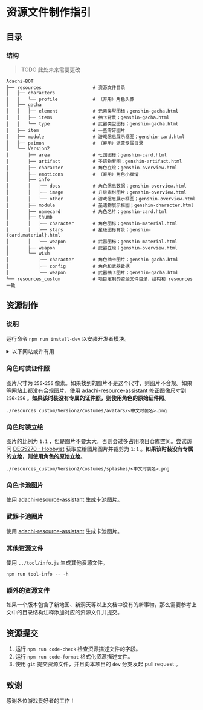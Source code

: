 # 资源文件制作指引

## 目录

### 结构

> TODO 此处未来需要更改

```
Adachi-BOT
├── resources                   # 资源文件目录
│   ├── characters
│   │   └── profile             # （弃用）角色头像
│   ├── gacha
│   │   ├── element             # 元素类型图标；genshin-gacha.html
│   │   ├── items               # 抽卡背景；genshin-gacha.html
│   │   └── type                # 武器类型图标；genshin-gacha.html
│   ├── item                    # 一些零碎图片
│   ├── module                  # 游戏信息展示框图；genshin-card.html
│   ├── paimon                  # （弃用）派蒙专属目录
│   └── Version2
│       ├── area                # 七国图标；genshin-card.html
│       ├── artifact            # 圣遗物套图；genshin-artifact.html
│       ├── character           # 角色立绘；genshin-overview.html
│       ├── emoticons           # （弃用）角色小表情
│       ├── info
│       │   ├── docs            # 角色信息数据：genshin-overview.html
│       │   ├── image           # 升级素材图片；genshin-overview.html
│       │   └── other           # 游戏信息展示框图；genshin-overview.html
│       ├── module              # 圣遗物展示框图；genshin-character.html
│       ├── namecard            # 角色名片；genshin-card.html
│       ├── thumb
│       │   ├── character       # 角色图标；genshin-material.html
│       │   ├── stars           # 星级图标背景；genshin-{card,material}.html
│       │   └── weapon          # 武器图标；genshin-material.html
│       ├── weapon              # 武器立绘；genshin-overview.html
│       └── wish
│           ├── character       # 角色抽卡图片；genshin-gacha.html
│           ├── config          # 角色和武器数据
│           └── weapon          # 武器抽卡图片；genshin-gacha.html
└── resources_custom            # 项目定制的资源文件目录，结构和 resources 一致
```

## 资源制作

### 说明

运行命令 `npm run install-dev` 以安装开发者模块。

<details>
    <summary>以下网站或许有用</summary>

1. [Genshin Impact Wiki](https://genshin-impact.fandom.com/wiki/Genshin_Impact_Wiki)
2. [Honey Impact](https://genshin.honeyhunterworld.com/?lang=CN)
3. [Project Amber](https://ambr.top/chs)
4. [Project Celestia 数据库](https://www.projectcelestia.com)
5. [原神 WIKI](https://wiki.biligame.com/ys/%E9%A6%96%E9%A1%B5)

</details>

### 角色时装证件照

图片尺寸为 `256×256` 像素。如果找到的图片不是这个尺寸，则图片不合规。如果 等网站上都没有合规图片，使用 [adachi-resource-assistant](https://github.com/Mark9804/adachi-resource-assistant) 修正图像尺寸到 `256×256` 。**如果该时装没有专属的证件照，则使用角色的原始证件照**。

```
./resources_custom/Version2/costumes/avatars/<中文时装名>.png
```

### 角色时装立绘

图片的比例为 `1:1` ，但是图片不要太大，否则会过多占用项目仓库空间。尝试访问 [DEG5270 - Hobbyist](https://www.deviantart.com/deg5270/gallery/69268298/transparent-render) 获取立绘图片图片并裁剪为 `1:1` 。**如果该时装没有专属的立绘，则使用角色的原始立绘**。

```
./resources_custom/Version2/costumes/splashes/<中文时装名>.png
```

### 角色卡池图片

使用 [adachi-resource-assistant](https://github.com/Mark9804/adachi-resource-assistant) 生成卡池图片。

### 武器卡池图片

使用 [adachi-resource-assistant](https://github.com/Mark9804/adachi-resource-assistant) 生成卡池图片。

### 其他资源文件

使用 `../tool/info.js` 生成其他资源文件。

```shell
npm run tool-info -- -h
```

### 额外的资源文件

如果一个版本包含了新地图、新洞天等以上文档中没有的新事物，那么需要参考上文中的目录结构注释添加对应的资源文件并提交。

## 资源提交

1. 运行 `npm run code-check` 检查资源描述文件的字段。
2. 运行 `npm run code-format` 格式化资源描述文件。
3. 使用 `git` 提交资源文件，并且向本项目的 `dev` 分支发起 pull request 。

## 致谢

感谢各位游戏爱好者的工作！
